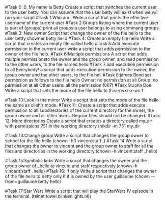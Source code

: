 #Task 0: 0. My name is Betty
Create a script that switches the current user to the user betty.
You can assume that the user betty will exist when we will run your script
#Task 1:Who am I
Write a script that prints the effective username of the current user
#Task 2:Groups listing where the current user is part of (groups)
print all groups a user belongs to using commang groups
#Task 3: New owner
Script that change the owner of the file hello to the user betty
chowner betty hello
#Task 4: Create an empty file hello
Write a script that creates an empty file called hello
#Task 5:Add execurte permission to the current user
write a script that adds permission to the owner of the file helo.
#Task 6:Multiple permissions
A script that adds multple permissionsto the owner and the group owner, and read permission to the other users, to the file named hello
#Task 7:add execution permission to all Everybody!
a script that adds execution permission to the owner, the group owner and the other users, to the file hell
#Task 8:james Bond
set permission as follows to the file hello Owner: no permission at all Group: no permission at all Other users: all the permission (007)
#Task 9:John Doe
Write a script that sets the mode of the file hello to this:-rwxr-x-wx 1

#Task 10:Look in the mirror
Write a script that sets the mode of the file hello the same as olleh’s mode.
#Task 11:
Create a script that adds execute permission to all subdirectories of the current directory for the owner, the group owner and all other users. Regular files should not be changed.
#Task 12: More directories
Create a script that creates a directory called my_dir with permissions 751 in the working directory (mkdir -m 751 my_dir

#Task 13:Change group
Write a script that changes the group owner to school for the file hello (chown -hR vincen:staff .)
#Task 14
Write a script that changes the owner to vincent and the group owner to staff for all the files and directories in the working directory.(chown -h vincent:staff _hello)	

#Task 15:Symbolic links
Write a script that changes the owner and the group owner of _hello to vincent and staff respectively.(chown -h vincent:staff _hello)
#Task 16: If only
Write a script that changes the owner of the file hello to betty only if it is owned by the user guillaume (chown --from=guillaume betty hello)


#Task 17:Star Wars
Write a script that will play the StarWars IV episode in the terminal. (telnet towel.blinkenlights.nl))
